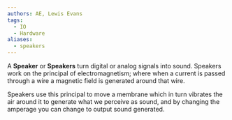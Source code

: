 ```yaml
---
authors: AE, Lewis Evans
tags:
  - IO
  - Hardware
aliases:
  - speakers
---
```

A **Speaker** or **Speakers** turn digital or analog signals into sound. Speakers work on the principal of electromagnetism; where when a current is passed through a wire a magnetic field is generated around that wire.

Speakers use this principal to move a membrane which in turn vibrates the air around it to generate what we perceive as sound, and by changing the amperage you can change to output sound generated.